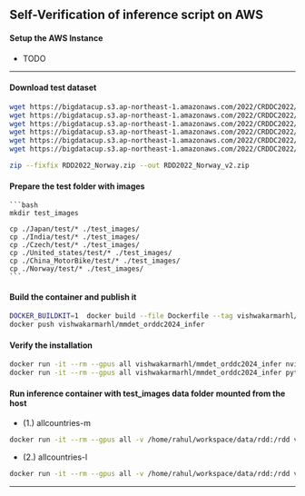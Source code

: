 


## Self-Verification of inference script on AWS 
#### Setup the AWS Instance
- TODO

---

#### Download test dataset
  ```bash
  wget https://bigdatacup.s3.ap-northeast-1.amazonaws.com/2022/CRDDC2022/RDD2022/Country_Specific_Data_CRDDC2022/RDD2022_Japan.zip
  wget https://bigdatacup.s3.ap-northeast-1.amazonaws.com/2022/CRDDC2022/RDD2022/Country_Specific_Data_CRDDC2022/RDD2022_India.zip
  wget https://bigdatacup.s3.ap-northeast-1.amazonaws.com/2022/CRDDC2022/RDD2022/Country_Specific_Data_CRDDC2022/RDD2022_Czech.zip  
  wget https://bigdatacup.s3.ap-northeast-1.amazonaws.com/2022/CRDDC2022/RDD2022/Country_Specific_Data_CRDDC2022/RDD2022_United_States.zip
  wget https://bigdatacup.s3.ap-northeast-1.amazonaws.com/2022/CRDDC2022/RDD2022/Country_Specific_Data_CRDDC2022/RDD2022_China_MotorBike.zip
  wget https://bigdatacup.s3.ap-northeast-1.amazonaws.com/2022/CRDDC2022/RDD2022/Country_Specific_Data_CRDDC2022/RDD2022_Norway.zip

  zip --fixfix RDD2022_Norway.zip --out RDD2022_Norway_v2.zip
  ```
#### Prepare the test folder with images
    ```bash
    mkdir test_images

    cp ./Japan/test/* ./test_images/
    cp ./India/test/* ./test_images/
    cp ./Czech/test/* ./test_images/
    cp ./United_states/test/* ./test_images/
    cp ./China_MotorBike/test/* ./test_images/
    cp ./Norway/test/* ./test_images/
    ```
#### Build the container and publish it
```bash
DOCKER_BUILDKIT=1  docker build --file Dockerfile --tag vishwakarmarhl/mmdet_orddc2024_infer .
docker push vishwakarmarhl/mmdet_orddc2024_infer 
```

#### Verify the installation
  ```bash
  docker run -it --rm --gpus all vishwakarmarhl/mmdet_orddc2024_infer nvidia-smi
  docker run -it --rm --gpus all vishwakarmarhl/mmdet_orddc2024_infer python -c 'import torch; from torch.utils.cpp_extension import CUDA_HOME; print(torch.__version__, torch.cuda.is_available(), CUDA_HOME)'
  ```
#### Run inference container with test_images data folder mounted from the host
- (1.) allcountries-m
```bash
docker run -it --rm --gpus all -v /home/rahul/workspace/data/rdd:/rdd vishwakarmarhl/mmdet_orddc2024_infer /bin/bash -c "cd /infer/allcountries-m && time python inference_script.py /rdd/test_images /rdd/test_docker_m_thr29.csv"
```

- (2.) allcountries-l
```bash
docker run -it --rm --gpus all -v /home/rahul/workspace/data/rdd:/rdd vishwakarmarhl/mmdet_orddc2024_infer /bin/bash -c "cd /infer/allcountries-l && time python inference_script.py /rdd/test_images /rdd/test_docker_l_thr21.csv"
```

---